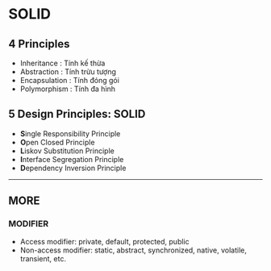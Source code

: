 # SOLID

## 4 Principles

* Inheritance : Tính kế thừa
* Abstraction : Tính trừu tượng
* Encapsulation : Tính đóng gói
* Polymorphism : Tính đa hình

## 5 Design Principles: SOLID

* **S**ingle Responsibility Principle
* **O**pen Closed Principle
* **L**iskov Substitution Principle
* **I**nterface Segregation Principle
* **D**ependency Inversion Principle

***

## MORE

### MODIFIER

* Access modifier: private, default, protected, public
* Non-access modifier: static, abstract, synchronized, native, volatile, transient, etc.
